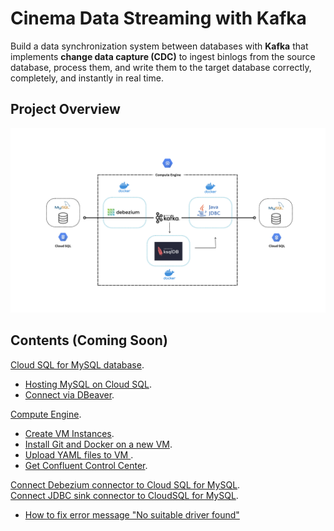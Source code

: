 # Cinema Data Streaming with Kafka

Build a data synchronization system between databases with **Kafka** that implements **change data capture (CDC)** to ingest binlogs from the source database, process them, and write them to the target database correctly, completely, and instantly in real time.

## Project Overview
![0](/images/01.png)

## Contents (Coming Soon)
[Cloud SQL for MySQL database](sections/01-cloud-sql-for-mysql-database.md).<br>
- [Hosting MySQL on Cloud SQL](sections/01-cloud-sql-for-mysql-database.md#Hosting-MySQL-on-Cloud-SQL).<br> 
- [Connect via DBeaver](sections/01-cloud-sql-for-mysql-database.md#Connect-via-DBeaver).<br>

[Compute Engine](sections/02-compute-engine.md).<br> 
- [Create VM Instances](sections/02-compute-engine.md#Create-VM-Instances).<br> 
- [Install Git and Docker on a new VM](sections/02-compute-engine.md#Install-Git-and-Docker-on-a-new-VM).<br>
- [Upload YAML files to VM ](sections/02-compute-engine.md#Upload-YAML-files-to-VM).<br>
- [Get Confluent Control Center](sections/02-compute-engine.md#Get-Confluent-Control-Center).<br>

[Connect Debezium connector to Cloud SQL for MySQL](sections/03-connect-debezium-connector-to-cloud-sql-for-mysql.md).<br> 
[Connect JDBC sink connector to CloudSQL for MySQL](sections/03-connect-debezium-connector-to-cloud-sql-for-mysql.md).<br>
- [How to fix error message "No suitable driver found"](sections/03-connect-debezium-connector-to-cloud-sql-for-mysql.md)<br>




